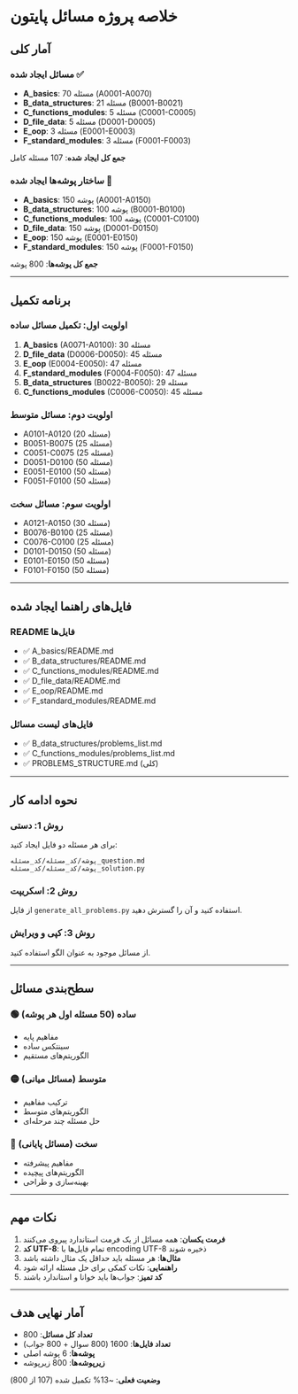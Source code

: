 # خلاصه پروژه مسائل پایتون

## آمار کلی

### مسائل ایجاد شده ✅
- **A_basics**: 70 مسئله (A0001-A0070)
- **B_data_structures**: 21 مسئله (B0001-B0021)
- **C_functions_modules**: 5 مسئله (C0001-C0005)
- **D_file_data**: 5 مسئله (D0001-D0005)
- **E_oop**: 3 مسئله (E0001-E0003)
- **F_standard_modules**: 3 مسئله (F0001-F0003)

**جمع کل ایجاد شده**: 107 مسئله کامل

### ساختار پوشه‌ها ایجاد شده 📁
- **A_basics**: 150 پوشه (A0001-A0150)
- **B_data_structures**: 100 پوشه (B0001-B0100)
- **C_functions_modules**: 100 پوشه (C0001-C0100)
- **D_file_data**: 150 پوشه (D0001-D0150)
- **E_oop**: 150 پوشه (E0001-E0150)
- **F_standard_modules**: 150 پوشه (F0001-F0150)

**جمع کل پوشه‌ها**: 800 پوشه

---

## برنامه تکمیل

### اولویت اول: تکمیل مسائل ساده
1. **A_basics** (A0071-A0100): 30 مسئله
2. **D_file_data** (D0006-D0050): 45 مسئله
3. **E_oop** (E0004-E0050): 47 مسئله
4. **F_standard_modules** (F0004-F0050): 47 مسئله
5. **B_data_structures** (B0022-B0050): 29 مسئله
6. **C_functions_modules** (C0006-C0050): 45 مسئله

### اولویت دوم: مسائل متوسط
- A0101-A0120 (20 مسئله)
- B0051-B0075 (25 مسئله)
- C0051-C0075 (25 مسئله)
- D0051-D0100 (50 مسئله)
- E0051-E0100 (50 مسئله)
- F0051-F0100 (50 مسئله)

### اولویت سوم: مسائل سخت
- A0121-A0150 (30 مسئله)
- B0076-B0100 (25 مسئله)
- C0076-C0100 (25 مسئله)
- D0101-D0150 (50 مسئله)
- E0101-E0150 (50 مسئله)
- F0101-F0150 (50 مسئله)

---

## فایل‌های راهنما ایجاد شده

### README فایل‌ها
- ✅ A_basics/README.md
- ✅ B_data_structures/README.md
- ✅ C_functions_modules/README.md
- ✅ D_file_data/README.md
- ✅ E_oop/README.md
- ✅ F_standard_modules/README.md

### فایل‌های لیست مسائل
- ✅ B_data_structures/problems_list.md
- ✅ C_functions_modules/problems_list.md
- ✅ PROBLEMS_STRUCTURE.md (کلی)

---

## نحوه ادامه کار

### روش 1: دستی
برای هر مسئله دو فایل ایجاد کنید:
```
پوشه/کد_مسئله/کد_مسئله_question.md
پوشه/کد_مسئله/کد_مسئله_solution.py
```

### روش 2: اسکریپت
از فایل `generate_all_problems.py` استفاده کنید و آن را گسترش دهید.

### روش 3: کپی و ویرایش
از مسائل موجود به عنوان الگو استفاده کنید.

---

## سطح‌بندی مسائل

### 🟢 ساده (50 مسئله اول هر پوشه)
- مفاهیم پایه
- سینتکس ساده
- الگوریتم‌های مستقیم

### 🟡 متوسط (مسائل میانی)
- ترکیب مفاهیم
- الگوریتم‌های متوسط
- حل مسئله چند مرحله‌ای

### 🔴 سخت (مسائل پایانی)
- مفاهیم پیشرفته
- الگوریتم‌های پیچیده
- بهینه‌سازی و طراحی

---

## نکات مهم

1. **فرمت یکسان**: همه مسائل از یک فرمت استاندارد پیروی می‌کنند
2. **کد UTF-8**: تمام فایل‌ها با encoding UTF-8 ذخیره شوند
3. **مثال‌ها**: هر مسئله باید حداقل یک مثال داشته باشد
4. **راهنمایی**: نکات کمکی برای حل مسئله ارائه شود
5. **کد تمیز**: جواب‌ها باید خوانا و استاندارد باشند

---

## آمار نهایی هدف

- **تعداد کل مسائل**: 800
- **تعداد فایل‌ها**: 1600 (800 سوال + 800 جواب)
- **پوشه‌ها**: 6 پوشه اصلی
- **زیرپوشه‌ها**: 800 زیرپوشه

**وضعیت فعلی**: ~13% تکمیل شده (107 از 800)
